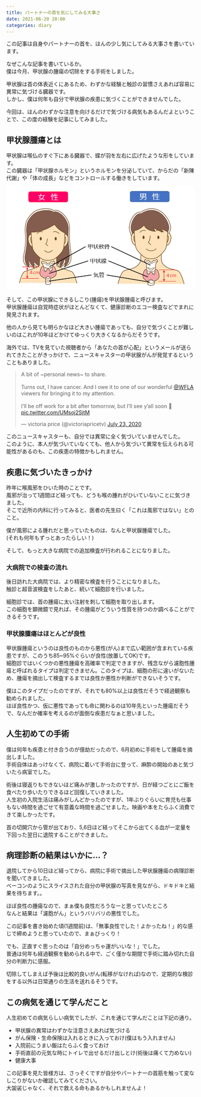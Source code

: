 ```yaml
---
title: パートナーの首を気にしてみる大事さ
date: 2021-06-20 20:00
categories: diary
---
```


この記事は自身やパートナーの首を、ほんの少し気にしてみる大事さを書いています。

なぜこんな記事を書いているか。  
僕は今月、甲状腺の腫瘍の切除をする手術をしました。  

甲状腺は首の体表近くにあるため、わずかな経験と触診の習慣さえあれば容易に異常に気づける臓器です。  
しかし、僕は何年も自分で甲状腺の疾患に気づくことができませんでした。

今回は、ほんのわずかな注意を向けるだけで気づける病気もあるんだよということで、この度の経験を記事にしてみました。  

## 甲状腺腫瘍とは

甲状腺は喉仏のすぐ下にある臓器で、蝶が羽を左右に広げたような形をしています。  
この臓器は「甲状腺ホルモン」というホルモンを分泌していて、からだの「新陳代謝」や「体の成長」などをコントロールする働きをしています。  

<img class="image_on_frame center" src="/images/blog/thyroid-surgery/thyroid.png" alt="甲状腺" />

そして、この甲状腺にできるしこり(腫瘍)を甲状腺腫瘍と呼びます。  
甲状腺腫瘍は自覚時症状がほとんどなくて、健康診断のエコー検査などでまれに発見されます。

他の人から見ても明らかなほど大きい腫瘍であっても、自分で気づくことが難しいのはこれが10年ほどかけてゆっくり大きくなるからだそうです。  

海外では、TVを見ていた視聴者から「あなたの首が心配」というメールが送られてきたことがきっかけで、ニュースキャスターの甲状腺がんが発覚するということもありました。  

<blockquote class="twitter-tweet"><p lang="en" dir="ltr">A bit of ~personal news~ to share. <br><br>Turns out, I have cancer. And I owe it to one of our wonderful <a href="https://twitter.com/WFLA?ref_src=twsrc%5Etfw">@WFLA</a> viewers for bringing it to my attention. <br><br>I’ll be off work for a bit after tomorrow, but I’ll see y’all soon 🥰 <a href="https://t.co/UMsoj2SjtM">pic.twitter.com/UMsoj2SjtM</a></p>&mdash; victoria price (@victoriapricetv) <a href="https://twitter.com/victoriapricetv/status/1286442590439706624?ref_src=twsrc%5Etfw">July 23, 2020</a></blockquote> <script async src="https://platform.twitter.com/widgets.js" charset="utf-8"></script>

このニュースキャスターも、自分では異常に全く気づいていませんでした。  
このように、本人が気づいていなくても、他人から気づいて異常を伝えられる可能性があるのも、この疾患の特徴かもしれません。

## 疾患に気づいたきっかけ

昨年に喉風邪をひいた時のことです。  
風邪が治って1週間ほど経っても、どうも喉の腫れがひいていないことに気づきました。  
そこで近所の内科に行ってみると、医者の先生曰く「これは風邪ではない」とのこと。  

僕が風邪による腫れだと思っていたものは、なんと甲状腺腫瘍でした。  
(それも何年もずっとあったらしい！)

そして、もっと大きな病院での追加検査が行われることになりました。

### 大病院での検査の流れ

後日訪れた大病院では、より精密な検査を行うことになりました。   
触診と超音波検査をしたあと、続いて細胞診を行いました。

細胞診では、首の腫瘍に太い注射を刺して細胞を取り出します。  
この細胞を顕微鏡で見れば、その腫瘍がどういう性質を持つのか調べることができるそうです。

### 甲状腺腫瘍はほとんどが良性

甲状腺腫瘍というのは良性のものから悪性(がん)まで広い範囲が含まれている疾患ですが、このうち85~95%ぐらいが良性(放置してOK)です。  
細胞診ではいくつかの悪性腫瘍を高確率で判定できますが、残念ながら濾胞性腫瘍と呼ばれるタイプは判定できません。このタイプは、細胞の形に違いがないため、腫瘍を摘出して検査するまでは良性か悪性か判断ができないそうです。

僕はこのタイプだったのですが、それでも80%以上は良性だそうで経過観察も勧められました。  
ほぼ良性かつ、仮に悪性であっても命に関わるのは10年先といった腫瘍だそうで、なんだか確率を考えるのが面倒な疾患だなぁと思いました。

## 人生初めての手術

僕は何年も疾患と付き合うのが億劫だったので、6月初めに手術をして腫瘍を摘出しました。  
手術自体はあっけなくて、病院に着いて手術台に登って、麻酔の開始のあと気づいたら病室でした。

術後は寝返りもできないほど痛みが激しかったのですが、日が経つごとにご飯を食べたり歩いたりできるほど回復していきました。  
人生初の入院生活は痛みがしんどかったのですが、1年ぶりぐらいに育児も仕事もない時間を過ごせて有意義な時間を過ごせました。映画や本をたらふく消費できて楽しかったです。

首の切開穴から管が出ており、5,6日ほど経ってそこから出てくる血が一定量を下回った翌日に退院することができました。

## 病理診断の結果はいかに...？

退院してから10日ほど経ってから、病院に手術で摘出した甲状腺腫瘍の病理診断を聞いてきました。  
ベーコンのようにスライスされた自分の甲状腺の写真を見ながら、ドキドキと結果を待ちます。。

ほぼ良性の腫瘍なので、まぁ僕も良性だろうなーと思っていたところ  
なんと結果は「濾胞がん」というバリバリの悪性でした。

この記事を書き始めた頃(1週間前)は、「無事良性でした！よかったね！」的な感じで締めようと思っていたので、まぁびっくり！

でも、正直すぐ思ったのは「自分めっちゃ運がいいな！」でした。  
普通は何年も経過観察を勧められる中で、ごく僅かな期間で手術に踏み切れた自分の判断力に感服。  

切除してしまえば予後は比較的良いがん(転移がなければ)なので、定期的な検診をする以外は日常通りの生活を送れるそうです。

## この病気を通じて学んだこと

人生初めての病気らしい病気でしたが、これを通じて学んだことは下記の通り。

- 甲状腺の異常はわずかな注意さえあれば気づける
- がん保険・生命保険は入れるときに入っておけ(僕はもう入れません)
- 入院前にうまい飯はたらふく食っておけ
- 手術直前の元気な時にトイレで出せるだけ出しとけ(術後は痛くて力めない)
- 健康大事

この記事を見た皆様方は、さっそくですが自分やパートナーの首筋を触って変なしこりがないか確認してみてください。  
大袈裟じゃなく、それで救える命もあるかもしれませんよ！
